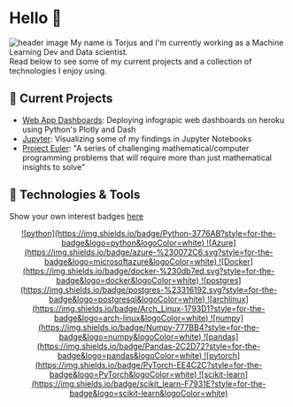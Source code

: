 # Hello 👋
![header image](https://w.wallhaven.cc/full/wq/wallhaven-wq56px.jpg)
My name is Torjus and I'm currently working as a Machine Learning Dev and Data scientist.  
Read below to see some of my current projects and a collection of technologies I enjoy using.

## :open_book: Current Projects 
- [Web App Dashboards](https://plotly.com/dash/): Deploying infograpic web dashboards on heroku using Python's Plotly and Dash
- [Jupyter](https://jupyter.org/): Visualizing some of my findings in Jupyter Notebooks
- [Project Euler](https://github.com/torjusn/project_euler): "A series of challenging mathematical/computer programming problems that will require more than just mathematical insights to solve"

## 🔧 Technologies & Tools
Show your own interest badges [here](https://github.com/Ileriayo/markdown-badges)
<div align="center">
  <a href="">![python](https://img.shields.io/badge/Python-3776AB?style=for-the-badge&logo=python&logoColor=white)
  <a href="">![Azure](https://img.shields.io/badge/azure-%230072C6.svg?style=for-the-badge&logo=microsoftazure&logoColor=white)
  <a href="">![Docker](https://img.shields.io/badge/docker-%230db7ed.svg?style=for-the-badge&logo=docker&logoColor=white) 
  <a href="">![postgres](https://img.shields.io/badge/postgres-%23316192.svg?style=for-the-badge&logo=postgresql&logoColor=white)
  <a href="">![archlinux](https://img.shields.io/badge/Arch_Linux-1793D1?style=for-the-badge&logo=arch-linux&logoColor=white)
  <a href="">![numpy](https://img.shields.io/badge/Numpy-777BB4?style=for-the-badge&logo=numpy&logoColor=white)
  <a href="">![pandas](https://img.shields.io/badge/Pandas-2C2D72?style=for-the-badge&logo=pandas&logoColor=white)
  <a href="">![pytorch](https://img.shields.io/badge/PyTorch-EE4C2C?style=for-the-badge&logo=PyTorch&logoColor=white)
  <a href="">![scikit-learn](https://img.shields.io/badge/scikit_learn-F7931E?style=for-the-badge&logo=scikit-learn&logoColor=white)
</div>
